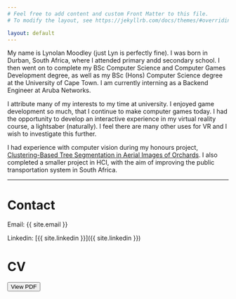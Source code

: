 ```yaml
---
# Feel free to add content and custom Front Matter to this file.
# To modify the layout, see https://jekyllrb.com/docs/themes/#overriding-theme-defaults

layout: default
---
```


My name is Lynolan Moodley (just Lyn is perfectly fine). I was born in Durban, South Africa, where I attended primary andd secondary school. I then went on to complete my BSc Computer Science and Computer Games Development degree, as well as my BSc (Hons) Computer Science degree at the University of Cape Town. I am currently interning as a Backend Engineer at Aruba Networks.

I attribute many of my interests to my time at university. I enjoyed game development so much, that I continue to make computer games today. I had the opportunity to develop an interactive experience in my virtual reality course, a lightsaber (naturally). I feel there are many other uses for VR and I wish to investigate this further.

I had experience with computer vision during my honours project, [Clustering-Based Tree Segmentation in Aerial Images of Orchards](https://projects.cs.uct.ac.za/honsproj/cgi-bin/view/2020/bowden_emeruem_moodley.zip/Tree-Segmentation.html). I also completed a smaller project in HCI, with the aim of improving the public transportation system in South Africa.

---

# Contact #
Email: {{ site.email }}

Linkedin: [{{ site.linkedin }}]({{ site.linkedin }})

# CV #
<button type="button" name="btnTreeSeg" onclick="window.open('https://lynolan.github.io/assets/lynolanMoodley_pubCV.pdf')">View PDF</button>
